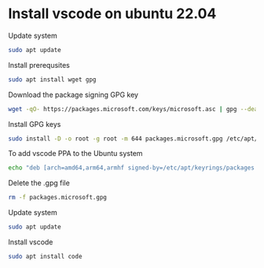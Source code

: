 # Install vscode on ubuntu 22.04

Update system
```bash
sudo apt update
```

Install prerequsites
```bash
sudo apt install wget gpg
```

Download the package signing GPG key
```bash
wget -qO- https://packages.microsoft.com/keys/microsoft.asc | gpg --dearmor > packages.microsoft.gpg
```

Install GPG keys
```bash
sudo install -D -o root -g root -m 644 packages.microsoft.gpg /etc/apt/keyrings/packages.microsoft.gpg
```

To add vscode PPA to the Ubuntu system
```bash
echo "deb [arch=amd64,arm64,armhf signed-by=/etc/apt/keyrings/packages.microsoft.gpg] https://packages.microsoft.com/repos/code stable main" | sudo tee /etc/apt/sources.list.d/vscode.list
```

Delete the .gpg file
```bash
rm -f packages.microsoft.gpg
```

Update system
```bash
sudo apt update
```

Install vscode
```bash
sudo apt install code
```